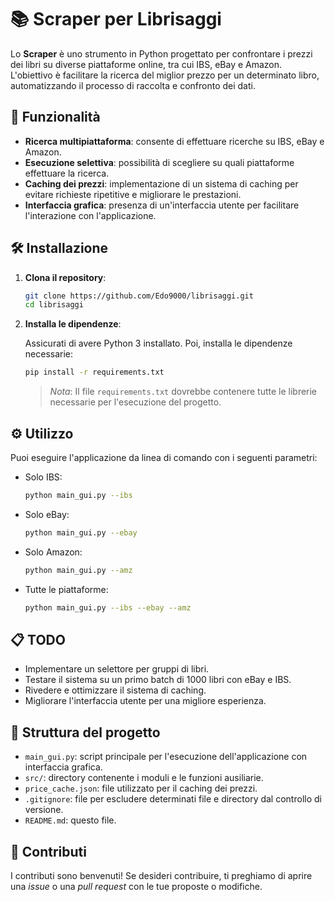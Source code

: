 # 📚 Scraper per Librisaggi

Lo **Scraper** è uno strumento in Python progettato per confrontare i prezzi dei libri su diverse piattaforme online, tra cui IBS, eBay e Amazon. L'obiettivo è facilitare la ricerca del miglior prezzo per un determinato libro, automatizzando il processo di raccolta e confronto dei dati.

## 🚀 Funzionalità

* **Ricerca multipiattaforma**: consente di effettuare ricerche su IBS, eBay e Amazon.
* **Esecuzione selettiva**: possibilità di scegliere su quali piattaforme effettuare la ricerca.
* **Caching dei prezzi**: implementazione di un sistema di caching per evitare richieste ripetitive e migliorare le prestazioni.
* **Interfaccia grafica**: presenza di un'interfaccia utente per facilitare l'interazione con l'applicazione.

## 🛠️ Installazione

1. **Clona il repository**:

   ```bash
   git clone https://github.com/Edo9000/librisaggi.git
   cd librisaggi
   ```

2. **Installa le dipendenze**:

   Assicurati di avere Python 3 installato. Poi, installa le dipendenze necessarie:

   ```bash
   pip install -r requirements.txt
   ```

   > *Nota*: Il file `requirements.txt` dovrebbe contenere tutte le librerie necessarie per l'esecuzione del progetto.

## ⚙️ Utilizzo

Puoi eseguire l'applicazione da linea di comando con i seguenti parametri:

* Solo IBS:

  ```bash
  python main_gui.py --ibs
  ```

* Solo eBay:

  ```bash
  python main_gui.py --ebay
  ```

* Solo Amazon:

  ```bash
  python main_gui.py --amz
  ```

* Tutte le piattaforme:

  ```bash
  python main_gui.py --ibs --ebay --amz
  ```

## 📋 TODO

* Implementare un selettore per gruppi di libri.
* Testare il sistema su un primo batch di 1000 libri con eBay e IBS.
* Rivedere e ottimizzare il sistema di caching.
* Migliorare l'interfaccia utente per una migliore esperienza.

## 📂 Struttura del progetto

* `main_gui.py`: script principale per l'esecuzione dell'applicazione con interfaccia grafica.
* `src/`: directory contenente i moduli e le funzioni ausiliarie.
* `price_cache.json`: file utilizzato per il caching dei prezzi.
* `.gitignore`: file per escludere determinati file e directory dal controllo di versione.
* `README.md`: questo file.

## 🤝 Contributi

I contributi sono benvenuti! Se desideri contribuire, ti preghiamo di aprire una *issue* o una *pull request* con le tue proposte o modifiche.
